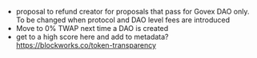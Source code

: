 - proposal to refund creator for proposals that pass for Govex DAO only. To be changed when protocol and DAO level fees are introduced
- Move to 0% TWAP next time a DAO is created
- get to a high score here and add to metadata? https://blockworks.co/token-transparency